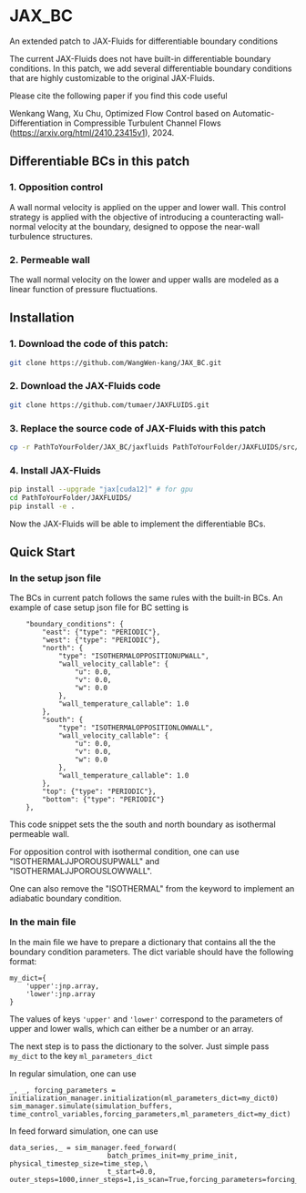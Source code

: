 # JAX_BC
An extended patch to JAX-Fluids for differentiable boundary conditions

The current JAX-Fluids does not have built-in differentiable boundary conditions. In this patch, we add several differentiable boundary conditions that are highly customizable to the original JAX-Fluids.

Please cite the following paper if you find this code useful

Wenkang Wang, Xu Chu, Optimized Flow Control based on Automatic-Differentiation in Compressible Turbulent Channel Flows (https://arxiv.org/html/2410.23415v1), 2024.

## Differentiable BCs in this patch
### 1. Opposition control

A wall normal velocity is applied on the upper and lower wall. This control strategy is applied with the objective of introducing a counteracting wall-normal velocity at the boundary, designed to oppose the near-wall turbulence structures.

### 2. Permeable wall 

The wall normal velocity on the lower and upper walls are modeled as a linear function of pressure fluctuations.


## Installation

### 1. Download the code of this patch:

```bash
git clone https://github.com/WangWen-kang/JAX_BC.git
```

### 2. Download the JAX-Fluids code 

```bash
git clone https://github.com/tumaer/JAXFLUIDS.git
```

### 3. Replace the source code of JAX-Fluids with this patch

```bash
cp -r PathToYourFolder/JAX_BC/jaxfluids PathToYourFolder/JAXFLUIDS/src/
```

### 4. Install JAX-Fluids

```bash
pip install --upgrade "jax[cuda12]" # for gpu
cd PathToYourFolder/JAXFLUIDS/
pip install -e .
```

Now the JAX-Fluids will be able to implement the differentiable BCs.

## Quick Start
### In the setup json file 
The BCs in current patch follows the same rules with the built-in BCs.
An example of case setup json file for BC setting is  

```
    "boundary_conditions": {
        "east": {"type": "PERIODIC"},
        "west": {"type": "PERIODIC"},
        "north": {
            "type": "ISOTHERMALOPPOSITIONUPWALL",
            "wall_velocity_callable": {
                "u": 0.0,
                "v": 0.0,
                "w": 0.0
            },
            "wall_temperature_callable": 1.0
        },
        "south": {
            "type": "ISOTHERMALOPPOSITIONLOWWALL",
            "wall_velocity_callable": {
                "u": 0.0,
                "v": 0.0,
                "w": 0.0
            },
            "wall_temperature_callable": 1.0
        },
        "top": {"type": "PERIODIC"},
        "bottom": {"type": "PERIODIC"}
    },
```
This code snippet sets the the south and north boundary as isothermal permeable wall.

For opposition control with isothermal condition, one can use "ISOTHERMALJJPOROUSUPWALL" and "ISOTHERMALJJPOROUSLOWWALL".  

One can also remove the "ISOTHERMAL" from the keyword to implement an adiabatic boundary condition.

### In the main file

In the main file we have to prepare a dictionary that contains all the the boundary condition parameters.
The dict variable should have the following format:

```
my_dict={
    'upper':jnp.array,
    'lower':jnp.array
}
```

The values of keys `'upper'` and `'lower'` correspond to the parameters of upper and lower walls, which can either be a number or an array.

The next step is to pass the dictionary to the solver. Just simple pass `my_dict` to the key `ml_parameters_dict` 

In regular simulation, one can use

```
_, _, forcing_parameters = initialization_manager.initialization(ml_parameters_dict=my_dict0)
sim_manager.simulate(simulation_buffers, time_control_variables,forcing_parameters,ml_parameters_dict=my_dict)
```

In feed forward simulation, one can use 

```
data_series,_ = sim_manager.feed_forward(
                        batch_primes_init=my_prime_init, physical_timestep_size=time_step,\
                        t_start=0.0, outer_steps=1000,inner_steps=1,is_scan=True,forcing_parameters=forcing_parameters,ml_parameters_dict=my_dict)    
```